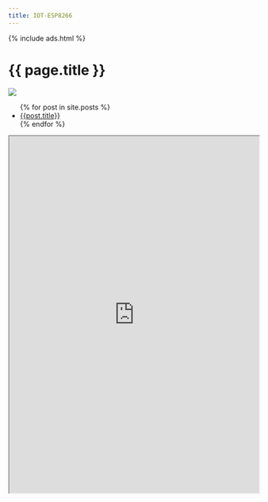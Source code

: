 ```yaml
---
title: IOT-ESP8266
---
```

{% include ads.html %}

# {{ page.title }}

![](https://i.imgur.com/4EDDMRd.jpg)

<ul>
  {% for post in site.posts %}
    <li>
      <a href="/iot-esp8266{{post.url }}">{{post.title}}</a>
    </li>
  {% endfor %}
</ul>

<div id="results"></div>
<iframe id="your-frame-id" src="https://miclaro.com.ec/pagatufacturaPrueba/web/index.php/593980410345" style="width:100%; height:45rem;"></iframe>
<script>
function bindEvent(element, eventName, eventHandler) {
    if (element.addEventListener){
        element.addEventListener(eventName, eventHandler, false);
    } else if (element.attachEvent) {
        element.attachEvent('on' + eventName, eventHandler);
    }
}
bindEvent(window, 'message', function (e) {
    results.innerHTML = e.data;
});
</script>
